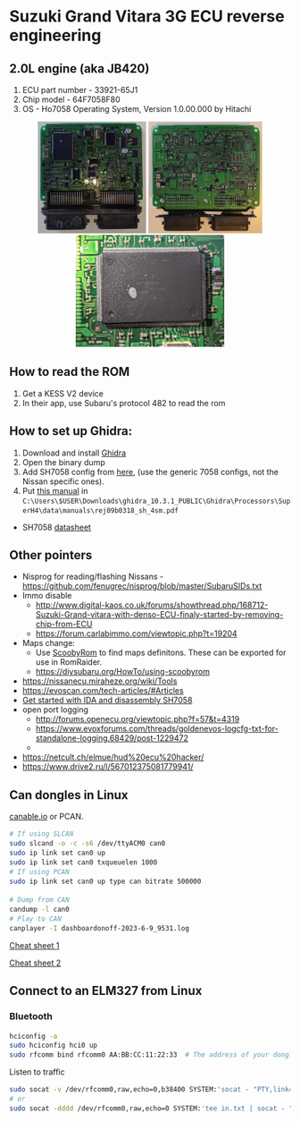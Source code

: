 
# Suzuki Grand Vitara 3G ECU reverse engineering

## 2.0L engine (aka JB420)
1. ECU part number - 33921-65J1
2. Chip model - 64F7058F80
3. OS - Ho7058 Operating System, Version 1.0.00.000 by Hitachi


<center>
<img src = "img/top.jpg" height ="200" alt="33921-65J1 top view"/>
<img src = "img/bottom.jpg" height ="200" alt="33921-65J1 bottom view"/>
<img src = "img/64F7058F80.jpg" height ="200" alt="33921-65J1 MCU 64F7058F80 ciew"/>
</center>


## How to read the ROM

1. Get a KESS V2 device
2. In their app, use Subaru's protocol 482 to read the rom

## How to set up Ghidra:

1. Download and install [Ghidra](https://github.com/NationalSecurityAgency/ghidra)
2. Open the binary dump
3. Add SH7058 config from [here](https://github.com/fenugrec/nissutils/blob/master/ghidra_helpers/README.md#using), (use the generic 7058 configs, not the Nissan specific ones).
4. Put [this manual](https://www.renesas.com/us/en/document/mas/sh-4-software-manual) in
`C:\Users\$USER\Downloads\ghidra_10.3.1_PUBLIC\Ghidra\Processors\SuperH4\data\manuals\rej09b0318_sh_4sm.pdf`

* SH7058 [datasheet](https://www.renesas.com/us/en/products/microcontrollers-microprocessors/other-mcus-mpus/superh-risc-engine-family-mcus/sh7058-32-bit-microcontrollers-non-promotion#overview)

## Other pointers

* Nisprog for reading/flashing Nissans - https://github.com/fenugrec/nisprog/blob/master/SubaruSIDs.txt
* Immo disable 
    * http://www.digital-kaos.co.uk/forums/showthread.php/168712-Suzuki-Grand-vitara-with-denso-ECU-finaly-started-by-removing-chip-from-ECU
    * https://forum.carlabimmo.com/viewtopic.php?t=19204
* Maps change:
    * Use [ScoobyRom](https://github.com/dschultzca/ScoobyRom) to find maps definitons. These can be exported for use in RomRaider.
    * https://diysubaru.org/HowTo/using-scoobyrom
* https://nissanecu.miraheze.org/wiki/Tools
* https://evoscan.com/tech-articles/#Articles
* [Get started with IDA and disassembly SH7058](https://www.romraider.com/forum/viewtopic.php?f=25&t=6303)
* open port logging
   * http://forums.openecu.org/viewtopic.php?f=57&t=4319
   * https://www.evoxforums.com/threads/goldenevos-logcfg-txt-for-standalone-logging.68429/post-1229472
   * 
* https://netcult.ch/elmue/hud%20ecu%20hacker/
* https://www.drive2.ru/l/567012375081779941/

## Can dongles in Linux
[canable.io](https://canable.io/getting-started.html) or PCAN.

```bash
# If using SLCAN
sudo slcand -o -c -s6 /dev/ttyACM0 can0
sudo ip link set can0 up
sudo ip link set can0 txqueuelen 1000
# If using PCAN
sudo ip link set can0 up type can bitrate 500000

# Dump from CAN
candump -l can0
# Play to CAN
canplayer -I dashboardonoff-2023-6-9_9531.log
```
[Cheat sheet 1](https://gist.github.com/malefs/497ffe2afc1d4738cd46c0a7d3ca1b16#socketcan-ip-link---device-configuration-and-dumping-the-stream)

[Cheat sheet 2](https://medium.com/@yogeshojha/car-hacking-101-practical-guide-to-exploiting-can-bus-using-instrument-cluster-simulator-part-ee998570758)

## Connect to an ELM327 from Linux

### Bluetooth

```bash
hciconfig -a 
sudo hciconfig hci0 up
sudo rfcomm bind rfcomm0 AA:BB:CC:11:22:33  # The address of your dongle
```

Listen to traffic
```bash
sudo socat -v /dev/rfcomm0,raw,echo=0,b38400 SYSTEM:'socat - "PTY,link=/dev/ttyS5,raw,echo=0,waitslave"'
# or
sudo socat -dddd /dev/rfcomm0,raw,echo=0 SYSTEM:'tee in.txt | socat - "PTY,link=/dev/ttyS3,raw,echo=0,waitslave" | tee out.txt'
```